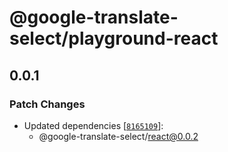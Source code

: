 # @google-translate-select/playground-react

## 0.0.1

### Patch Changes

- Updated dependencies [[`8165109`](https://github.com/i7eo/v-google-translate/commit/8165109a5f698b1324cca8648170563fd41d4c2b)]:
  - @google-translate-select/react@0.0.2
